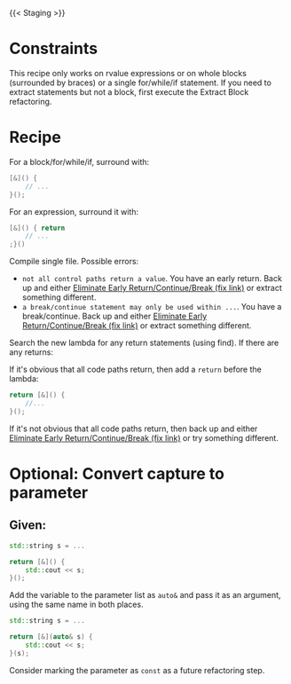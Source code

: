 {{< Staging >}}

# Constraints

This recipe only works on rvalue expressions or on whole blocks (surrounded by braces) or a single for/while/if statement. If you need to extract statements but not a block, first execute the Extract Block refactoring.

# Recipe

For a block/for/while/if, surround with:
 
```cpp
[&]() {
    // ...
}();
```

For an expression, surround it with:

```cpp
[&]() { return
    // ...
;}()
```

Compile single file. Possible errors:

* `not all control paths return a value`. You have an early return. Back up and either [Eliminate Early Return/Continue/Break (fix link)](#) or extract something different.
* `a break/continue statement may only be used within ...`.  You have a break/continue. Back up and either [Eliminate Early Return/Continue/Break (fix link)](#) or extract something different. 

Search the new lambda for any return statements (using find). If there are any returns:

If it's obvious that all code paths return, then add a `return` before the lambda:

```cpp
return [&]() { 
    //...
}();
```

If it's not obvious that all code paths return, then back up and either [Eliminate Early Return/Continue/Break (fix link)](#) or try something different.

# Optional: Convert capture to parameter

## Given:

```cpp
std::string s = ...

return [&]() { 
    std::cout << s;
}();
```

Add the variable to the parameter list as `auto&` and pass it as an argument, using the same name in both places.

```cpp
std::string s = ...

return [&](auto& s) { 
    std::cout << s;
}(s);
```

Consider marking the parameter as `const` as a future refactoring step.
